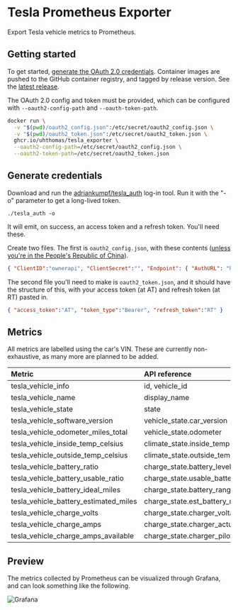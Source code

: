 # Tesla Prometheus Exporter

Export Tesla vehicle metrics to Prometheus.

## Getting started

To get started, [generate the OAuth 2.0 credentials](#generate-credentials).
Container images are pushed to the GitHub container registry, and tagged by
release version. See the
[latest release](https://github.com/uhthomas/tesla_exporter/releases/latest).

The OAuth 2.0 config and token must be provided, which can be configured with
`--oauth2-config-path` and `--oauth-token-path`.

```sh
docker run \
  -v "$(pwd)/oauth2_config.json":/etc/secret/oauth2_config.json \
  -v "$(pwd)/oauth2_token.json":/etc/secret/oauth2_token.json \
  ghcr.io/uhthomas/tesla_exporter \
  --oauth2-config-path=/etc/secret/oauth2_config.json \
  --oauth2-token-path=/etc/secret/oauth2_token.json
```

## Generate credentials

Download and run the [adriankumpf/tesla_auth](https://github.com/adriankumpf/tesla_auth#download) log-in tool. Run it with the "-o" parameter to get a long-lived token.

`./tesla_auth -o`

It will emit, on success, an access token and a refresh token. You'll need these.

Create two files. The first is `oauth2_config.json`, with these contents ([unless you're in the People's Republic of China](https://tesla-api.timdorr.com/api-basics/authentication)).

```json
{ "ClientID":"ownerapi", "ClientSecret":"", "Endpoint": { "AuthURL": "https://auth.tesla.com/oauth2/v3/authorize", "TokenURL":"https://auth.tesla.com/oauth2/v3/token" }, "RedirectURL":"https://auth.tesla.com/void/callback", "Scopes": [ "openid", "email", "offline_access"] }
```

The second file you'll need to make is `oauth2_token.json`, and it should have the structure of this, with your access token (at AT) and refresh token (at RT) pasted in.

```json
{ "access_token":"AT", "token_type":"Bearer", "refresh_token":"RT" }
```

## Metrics

All metrics are labelled using the car's VIN. These are currently
non-exhaustive, as many more are planned to be added.

| Metric                                | API reference                       |
| :------------------------------------ | :---------------------------------- |
| tesla_vehicle_info                    | id, vehicle_id                      |
| tesla_vehicle_name                    | display_name                        |
| tesla_vehicle_state                   | state                               |
| tesla_vehicle_software_version        | vehicle_state.car_version           |
| tesla_vehicle_odometer_miles_total    | vehicle_state.odometer              |
| tesla_vehicle_inside_temp_celsius     | climate_state.inside_temp           |
| tesla_vehicle_outside_temp_celsius    | climate_state.outside_temp          |
| tesla_vehicle_battery_ratio           | charge_state.battery_level          |
| tesla_vehicle_battery_usable_ratio    | charge_state.usable_battery_level   |
| tesla_vehicle_battery_ideal_miles     | charge_state.battery_range          |
| tesla_vehicle_battery_estimated_miles | charge_state.est_battery_range      |
| tesla_vehicle_charge_volts            | charge_state.charger_voltage        |
| tesla_vehicle_charge_amps             | charge_state.charger_actual_current |
| tesla_vehicle_charge_amps_available   | charge_state.charger_pilot_current  |

## Preview

The metrics collected by Prometheus can be visualized through Grafana, and can
look something like the following.

![Grafana](docs/images/grafana.png)
